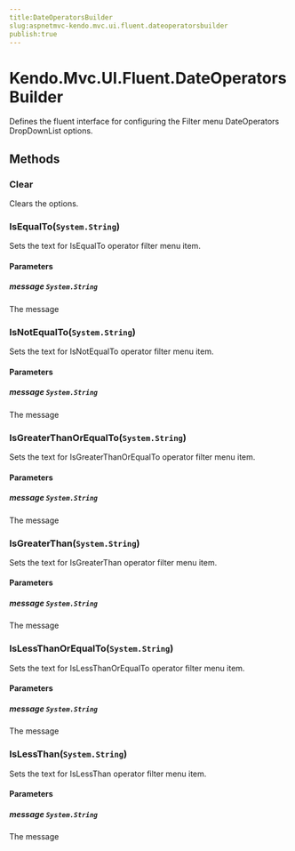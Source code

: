```yaml
---
title:DateOperatorsBuilder
slug:aspnetmvc-kendo.mvc.ui.fluent.dateoperatorsbuilder
publish:true
---
```


# Kendo.Mvc.UI.Fluent.DateOperatorsBuilder
Defines the fluent interface for configuring the Filter menu DateOperators DropDownList options.



## Methods

### Clear
Clears the options.





### IsEqualTo(`System.String`)
Sets the text for IsEqualTo operator filter menu item.


#### Parameters

##### message `System.String`
The message





### IsNotEqualTo(`System.String`)
Sets the text for IsNotEqualTo operator filter menu item.


#### Parameters

##### message `System.String`
The message





### IsGreaterThanOrEqualTo(`System.String`)
Sets the text for IsGreaterThanOrEqualTo operator filter menu item.


#### Parameters

##### message `System.String`
The message





### IsGreaterThan(`System.String`)
Sets the text for IsGreaterThan operator filter menu item.


#### Parameters

##### message `System.String`
The message





### IsLessThanOrEqualTo(`System.String`)
Sets the text for IsLessThanOrEqualTo operator filter menu item.


#### Parameters

##### message `System.String`
The message





### IsLessThan(`System.String`)
Sets the text for IsLessThan operator filter menu item.


#### Parameters

##### message `System.String`
The message






